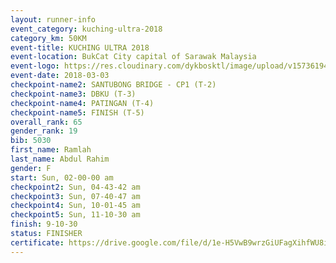 ```yaml
--- 
layout: runner-info 
event_category: kuching-ultra-2018 
category_km: 50KM 
event-title: KUCHING ULTRA 2018 
event-location: BukCat City capital of Sarawak Malaysia 
event-logo: https://res.cloudinary.com/dykbosktl/image/upload/v1573619473/Logo/kuching-ultra-2018-logo_tlpvm5.png 
event-date: 2018-03-03 
checkpoint-name2: SANTUBONG BRIDGE - CP1 (T-2) 
checkpoint-name3: DBKU (T-3) 
checkpoint-name4: PATINGAN (T-4) 
checkpoint-name5: FINISH (T-5) 
overall_rank: 65
gender_rank: 19
bib: 5030
first_name: Ramlah
last_name: Abdul Rahim
gender: F
start: Sun, 02-00-00 am
checkpoint2: Sun, 04-43-42 am
checkpoint3: Sun, 07-40-47 am
checkpoint4: Sun, 10-01-45 am
checkpoint5: Sun, 11-10-30 am
finish: 9-10-30
status: FINISHER
certificate: https://drive.google.com/file/d/1e-H5VwB9wrzGiUFagXihfWU8isncpXX/view?usp=sharing
--- 
```

